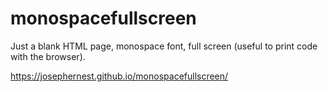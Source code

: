 # monospacefullscreen

Just a blank HTML page, monospace font, full screen (useful to print code with the browser).

https://josephernest.github.io/monospacefullscreen/
